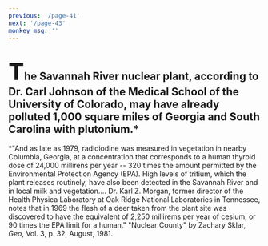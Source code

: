 ```yaml
---
previous: '/page-41'
next: '/page-43'
monkey_msg: ''
---
```


## <span style="font-size:47px;">T</span>he Savannah River nuclear plant, according to Dr. Carl Johnson of the Medical School of the University of Colorado, may have already polluted 1,000 square miles of Georgia and South Carolina with plutonium.*

*"And as late as 1979, radioiodine was measured in vegetation in nearby Columbia, Georgia, at a concentration that corresponds to a human thyroid dose of 24,000 millirens per year -- 320 times the amount permitted by the Environmental Protection Agency (EPA). High levels of tritium, which the plant releases routinely, have also been detected in the Savannah River and in local milk and vegetation.... Dr. Karl Z. Morgan, former director of the Health Physica Laboratory at Oak Ridge National Laboratories in Tennessee, notes that in 1969 the flesh of a deer taken from the plant site was discovered to have the equivalent of 2,250 millirems per year of cesium, or 90 times the EPA limit for a human." "Nuclear County" by Zachary Sklar, _Geo_, Vol. 3, p. 32, August, 1981.
